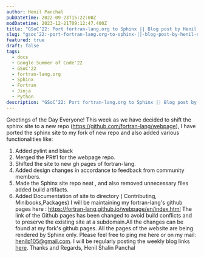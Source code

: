 ```yaml
---
author: Henil Panchal
pubDatetime: 2022-09-23T15:22:00Z
modDatetime: 2023-12-21T09:12:47.400Z
title: "GSoC’22: Port fortran-lang.org to Sphinx || Blog post by Henil Shalin Panchal || #10"
slug: "gsoc’22:-port-fortran-lang.org-to-sphinx-||-blog-post-by-henil-shalin-panchal-||-#10"
featured: true
draft: false
tags:
  - docs
  - Google Summer of Code'22
  - GSoC'22
  - fortran-lang.org
  - Sphinx
  - Fortran
  - Jinja
  - Python
description: "GSoC’22: Port fortran-lang.org to Sphinx || Blog post by Henil Shalin Panchal || #10"
---
```


Greetings of the Day Everyone!
This week as we have decided to shift the sphinx site to a new repo (https://github.com/fortran-lang/webpage), I have ported the sphinx site to my fork of new repo and also added various functionalities like:

1. Added pylint and black
2. Merged the PR#1 for the webpage repo.
3. Shifted the site to new gh pages of fortran-lang.
4. Added design changes in accordance to feedback from community members.
5. Made the Sphinx site repo neat , and also removed unnecessary files added build artifacts.
6. Added Documentation of site to directory ( Contributing, Minibooks,Packages)
   I will be maintaining my fortran-lang's github pages here : https://fortran-lang.github.io/webpage/en/index.html
   The link of the Github pages has been changed to avoid build conflicts and to preserve the existing site at a subdomain.All the changes can be found at my fork's github pages.
   All the pages of the website are being rendered by Sphinx only.
   Please feel free to ping me here or on my mail: [henilp105@gmail.com](mailto:henilp105@gmail.com).
   I will be regularly posting the weekly blog links [here](https://docs.google.com/document/d/1Et-2JPlnA9SAssSnmzkYeXQ1ExXqBI5tcdBQhuqvilE/edit?usp=sharing).
   Thanks and Regards,
   Henil Shalin Panchal
